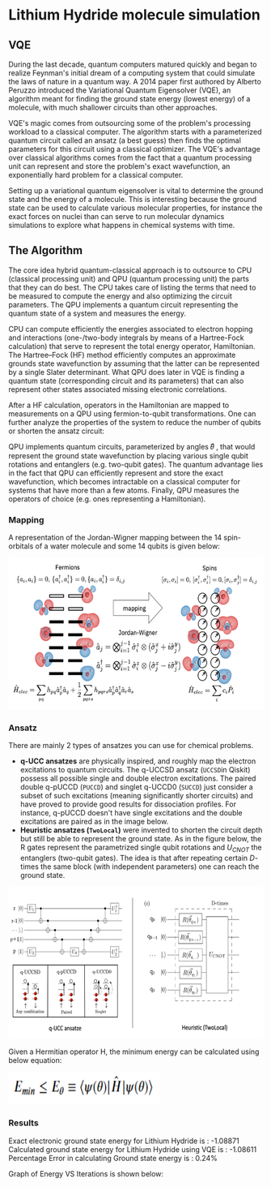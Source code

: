 # Lithium Hydride molecule simulation

## VQE

During the last decade, quantum computers matured quickly and began to realize Feynman's initial dream of a computing system that could simulate the laws of nature in a quantum way. A 2014 paper first authored by Alberto Peruzzo introduced the Variational Quantum Eigensolver (VQE), an algorithm meant for finding the ground state energy (lowest energy) of a molecule, with much shallower circuits than other approaches.

VQE's magic comes from outsourcing some of the problem's processing workload to a classical computer. The algorithm starts with a parameterized quantum circuit called an ansatz (a best guess) then finds the optimal parameters for this circuit using a classical optimizer. The VQE's advantage over classical algorithms comes from the fact that a quantum processing unit can represent and store the problem's exact wavefunction, an exponentially hard problem for a classical computer.

Setting up a variational quantum eigensolver is vital to determine the ground state and the energy of a molecule. This is interesting because the ground state can be used to calculate various molecular properties, for instance the exact forces on nuclei than can serve to run molecular dynamics simulations to explore what happens in chemical systems with time.

## The Algorithm

The core idea hybrid quantum-classical approach is to outsource to CPU (classical processing unit) and QPU (quantum processing unit) the parts that they can do best. The CPU takes care of listing the terms that need to be measured to compute the energy and also optimizing the circuit parameters. The QPU implements a quantum circuit representing the quantum state of a system and measures the energy.

CPU can compute efficiently the energies associated to electron hopping and interactions (one-/two-body integrals by means of a Hartree-Fock calculation) that serve to represent the total energy operator, Hamiltonian. The Hartree–Fock (HF) method efficiently computes an approximate grounds state wavefunction by assuming that the latter can be represented by a single Slater determinant. What QPU does later in VQE is finding a quantum state (corresponding circuit and its parameters) that can also represent other states associated missing electronic correlations.

After a HF calculation, operators in the Hamiltonian are mapped to measurements on a QPU using fermion-to-qubit transformations. One can further analyze the properties of the system to reduce the number of qubits or shorten the ansatz circuit:

QPU implements quantum circuits, parameterized by angles  𝜃⃗ , that would represent the ground state wavefunction by placing various single qubit rotations and entanglers (e.g. two-qubit gates). The quantum advantage lies in the fact that QPU can efficiently represent and store the exact wavefunction, which becomes intractable on a classical computer for systems that have more than a few atoms. Finally, QPU measures the operators of choice (e.g. ones representing a Hamiltonian).

### Mapping

A representation of the Jordan-Wigner mapping between the 14 spin-orbitals of a water molecule and some 14 qubits is given below:


<img src="resources/mapping.png" width=700 height= 300/>

### Ansatz

There are mainly 2 types of ansatzes you can use for chemical problems. 

- **q-UCC ansatzes** are physically inspired, and roughly map the electron excitations to quantum circuits. The q-UCCSD ansatz (`UCCSD`in Qiskit) possess all possible single and double electron excitations. The paired double q-pUCCD (`PUCCD`) and singlet q-UCCD0 (`SUCCD`) just consider a subset of such excitations (meaning significantly shorter circuits) and have proved to provide good results for dissociation profiles. For instance, q-pUCCD doesn't have single excitations and the double excitations are paired as in the image below.
- **Heuristic ansatzes (`TwoLocal`)** were invented to shorten the circuit depth but still be able to represent the ground state. 
As in the figure below, the R gates represent the parametrized single qubit rotations and $U_{CNOT}$ the entanglers (two-qubit gates). The idea is that after repeating certain $D$-times the same block (with independent parameters) one can reach the ground state. 


<img src="resources/ansatz.png" width=700 height= 300/>

Given a Hermitian operator H, the minimum energy can be calculated using below equation:


<img src="resources/Min_Energy.PNG" width=300 height= 65/>

### Results

Exact electronic ground state energy for Lithium Hydride is : -1.08871
Calculated ground state energy for Lithium Hydride using VQE is : -1.08611
Percentage Error in calculating Ground state energy is : 0.24%

Graph of Energy VS Iterations is shown below:

